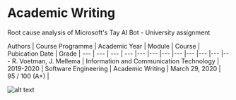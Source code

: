 # Academic Writing

Root cause analysis of Microsoft's Tay AI Bot - University assignment 

Authors | Course Programme | Academic Year | Module | Course | Pubication Date | Grade |
--- | --- | --- | --- |--- |--- |--- |--- |--- |--- |--- |---
R. Voetman, J. Mellema | Information and Communication Technology | 2019-2020 | Software Engineering | Academic Writing | March 29, 2020 | 95 / 100 (A+) |


![alt text](https://cms.qz.com/wp-content/uploads/2016/03/microsoft_tai.png?w=1200&h=900&crop=1&strip=all&quality=75)
